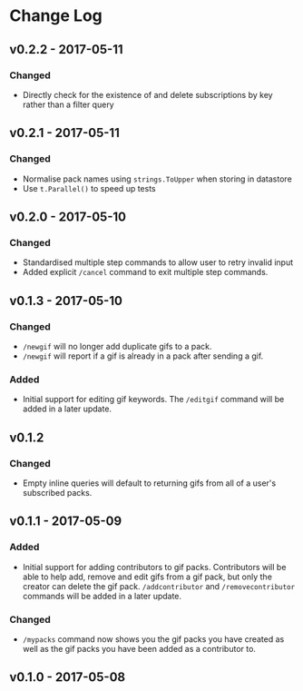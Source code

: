 # Change Log

## v0.2.2 - 2017-05-11
### Changed
- Directly check for the existence of and delete subscriptions by key rather than a filter query

## v0.2.1 - 2017-05-11
### Changed
- Normalise pack names using `strings.ToUpper` when storing in datastore
- Use `t.Parallel()` to speed up tests

## v0.2.0 - 2017-05-10
### Changed
- Standardised multiple step commands to allow user to retry invalid input
- Added explicit `/cancel` command to exit multiple step commands.

## v0.1.3 - 2017-05-10
### Changed
- `/newgif` will no longer add duplicate gifs to a pack.
- `/newgif` will report if a gif is already in a pack after sending a gif.

### Added
- Initial support for editing gif keywords. The `/editgif` command will be added in a later update.

## v0.1.2
### Changed
- Empty inline queries will default to returning gifs from all of a user's subscribed packs.

## v0.1.1 - 2017-05-09
### Added
- Initial support for adding contributors to gif packs. Contributors will be able to help add, remove and edit gifs 
from a gif pack, but only the creator can delete the gif pack. `/addcontributor` and `/removecontributor` commands will 
be added in a later update.

### Changed
- `/mypacks` command now shows you the gif packs you have created as well as the gif packs you have been added as a contributor to.

## v0.1.0 - 2017-05-08
